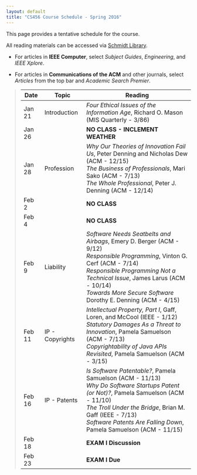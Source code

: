 ```yaml
---
layout: default
title: "CS456 Course Schedule - Spring 2016"
---
```


This page provides a tentative schedule for the course.

All reading materials can be accessed via [Schmidt Library](http://library.ycp.edu/home).

-   For articles in **IEEE Computer**, select *Subject Guides*, *Engineering*, and *IEEE Xplore*.

-   For articles in **Communications of the ACM** and other journals, select *Articles* from the top bar and *Academic Search Premier*.


>  Date   |      Topic      |                                    Reading                                             |
> ------- | --------------  | -------------------------------------------------------------------------------------- |
> Jan 21  | Introduction    | *Four Ethical Issues of the Information Age*, Richard O. Mason (MIS Quarterly - 3/86)  |
> Jan 26  |                 | **NO CLASS - INCLEMENT WEATHER** |
> Jan 28  | Profession      | *Why Our Theories of Innovation Fail Us*, Peter Denning and Nicholas Dew (ACM - 12/15) <br /> *The Business of Professionals*, Mari Sako (ACM - 7/13) <br /> *The Whole Professional*, Peter J. Denning (ACM - 12/14) |
> Feb 2   |                 | **NO CLASS** |
> Feb 4   |                 | **NO CLASS** |
> Feb 9   | Liability       | *Software Needs Seatbelts and Airbags*, Emery D. Berger (ACM - 9/12) <br /> *Responsible Programming*, Vinton G. Cerf (ACM - 7/14) <br /> *Responsible Programming Not a Technical Issue*, James Larus (ACM - 10/14) <br /> *Towards More Secure Software* Dorothy E. Denning (ACM - 4/15) |
> Feb 11  | IP - Copyrights | *Intellectual Property, Part I*, Gaff, Loren, and McCool (IEEE - 1/12) <br /> *Statutory Damages As a Threat to Innovation*, Pamela Samuelson (ACM - 7/13) <br /> *Copyrightability of Java APIs Revisited*, Pamela Samuelson (ACM - 3/15) |
> Feb 16  | IP - Patents    | *Is Software Patentable?*, Pamela Samuelson (ACM - 11/13) <br /> *Why Do Software Startups Patent (or Not)?*, Pamela Samuelson (ACM - 11/10) <br/> *The Troll Under the Bridge*, Brian M. Gaff (IEEE - 7/13) <br /> *Software Patents Are Falling Down*, Pamela Samuelson (ACM - 11/15) |
> Feb 18  |                 | **EXAM I Discussion** |
> Feb 23  |                 | **EXAM I Due** |
















<!--
> Jan 27  | Profession      | *The Tears of Donald Knuth*, Thomas Haigh (ACM - 1/15) <br /> *The Business of Professionals*, Mari Sako (ACM - 7/13) <br /> *The Whole Professional*, Peter J. Denning (ACM - 12/14) |
> Jan 29  | Liability       | *Software Needs Seatbelts and Airbags*, Emery D. Berger (ACM - 9/12) <br /> *Responsible Programming*, Vinton G. Cerf (ACM - 7/14) <br /> *Responsible Programming Not a Technical Issue*, James Larus (ACM - 10/14) <br /> *Finding More Than One Worm in the Apple* Mike Bland (ACM - 7/14) |
> Feb 3   | IP - Copyrights | *Intellectual Property, Part I*, Gaff, Loren, and McCool (IEEE - 1/12) <br /> *Oracle v. Google: Are APIs Copyrightable?*, Pamela Samuelson (ACM - 11/12) <br /> *Statutory Damages As a Threat to Innovation*, Pamela Samuelson (ACM - 7/13) |
> Feb 5   | IP - Patents    | *Is Software Patentable?*, Pamela Samuelson (ACM - 11/13) <br /> *Why Do Software Startups Patent (or Not)?*, Pamela Samuelson (ACM - 11/10) <br/> *The Troll Under the Bridge*, Brian M. Gaff (IEEE - 7/13) <br /> *Supreme Court IP Update*, Brian M. Gaff (IEEE - 7/14) |
> Feb 17  | Privacy - I     | *The Tangled Web We Have Woven*, Eben Moglen (ACM - 2/13) <br /> *Data Brokers Are Watching You*, Gary Anthes (ACM - 1/15) <br/> *Big Data's End Run Around Procedural Privacy Protections*, Solon Barocas and Helen Nissenbaum (ACM - 11/14) | 
> Feb 24  | Privacy - II    | *A Right to Be Forgotten*, Lee A. Bygrave (ACM - 1/15) <br /> *Can You Engineer Privacy?*, Seda Gurses (ACM - 8/14) | 
> Mar 10  | Security - I    | *Security or Privacy? A Matter of Perspective*, George Hurlburt, Irena Bojanova, Ann Sobel, and Keesha Crosby (IEEE - 11/14) <br /> *Risky Business*, Leah Hoffman (ACM - 11/11) <br /> *Privacy and Security: Summing Up*, Susan Landau (ACM - 11/14)
> Mar 12  | Security - II   | *Preventing Heartbleed*, David A. Wheeler (IEEE - 11/14) <br /> *Security Collapse in the HTTPS Market*, Axel Arnbak, Hadi Asghari, Michel Van Eeten, and Nico Van Eijk (ACM - 10/14) <br /> *Security Outlook: Six Cyber Game Changers for the Next 15 Years*, Alexander Kott, Ananthram Swami, and Patrick McDaniel (IEEE - 12/14)|  
> Mar 17  | Government      | [Big Brother? US linked to new wave of censorship, surveillance on web](http://www.foxnews.com/tech/2013/02/27/special-report-surveillance-and-censorship-america/) <br /> *Overt Censorship: A Fatal Mistake?*, Jean-Loup Richet (ACM - 8/13) <br /> *Moral Hazards, Negative Externalities, and the Surveillance Economy*, Hal Berghel (IEEE - 2/14)|  
> Mar 24  | Internet        | *Living in a Digital World*, Samuel Greengard (ACM - 10/11) <br /> *Access to the Internet is a Human Right*, Stephen Wicker and Stephanie Santoso (ACM - 6/13) <br /> *Does the Internet Make Us Stupid?*, Hermann Maurer (ACM - 1/15)|  
> Apr 7   | Shane Bonner - Piracy <br /> <br /> Nick Lay - Encryption | *Can Online Piracy Be Stopped By Laws?*, Pamela Samuelson (ACM - 7/12) <br /> *What Happened to Video Game Piracy?*, Ben Depoorter (ACM - 5/14) <br /> [The Pentagon Gets ‘NSA Proof’ Phones](http://pjmedia.com/tatler/2015/04/01/the-pentagon-gets-nsa-proof-phones/) <br /> [The FBI used to recommend encryption. Now they want to ban it](http://www.theguardian.com/commentisfree/2015/mar/28/the-fbi-used-to-recommend-encryption-now-they-want-to-ban-it)|  
> Apr 9   | Mike Marsh - Net Neutrality | [A Consumer-Welfare Approach to Network Neutrality Regulation of the Internet](http://jcle.oxfordjournals.org/content/2/3/349.short) <br /> [The Solution to the F.C.C.’s Net-Neutrality Problems](http://www.newyorker.com/tech/elements/the-solution-to-the-f-c-c-s-net-neutrality-problems) <br /> [Net Neutrality Rules: Still a Threat to Internet Freedom](http://www.heritage.org/research/reports/2014/02/net-neutrality-rules-still-a-threat-to-internet-freedom)|  
> Apr 14   | Anthony Oduyebo - Ethical Hacking <br /> <br /> Aaron Roth - Hacktivists | [Ethical Hacking: Understanding the Benefits, Goals and Disadvantages](http://www.brighthub.com/internet/security-privacy/articles/77412.aspx) <br /> [IST researchers examine role of ‘white hat’ hackers in cyber warfare](http://news.psu.edu/story/341564/2015/01/21/research/ist-researchers-examine-role-‘white-hat’-hackers-cyber-warfare) <br /> *The Hacktivists*, Joe Dysart (ABA Journal - 12/11) <br /> *Hacktivists For Democracy*, Sophie McBain (New Statesman - 4/14) <br /> *Hacktivist Attacks Grow, Get Political*, Byron Acohido (USA Today - 7/25/12)|  
> Apr 16   | Sam Hamor - Github IP <br /> <br /> Hieu Dao - IP Patents | [Copyright Infringement and Software Version Control](http://swipreport.com/copyright-infringement-and-software-version-control/) <br /> [Open source licensing](https://help.github.com/articles/open-source-licensing/) <br /> *Compulsory Licensing After eBay*, Angela Foster (New Jersey Lawyer Magazine - 6/09) <br /> [Do Stronger Intellectual Property Rights Increase Innovation?](http://www.sciencedirect.com/science/article/pii/S0305750X14002630) <br /> *Updates on the Intellectual Property Front*, Pamela Samuelson (ACM - 11/14)|  
> Apr 21   | Thomas Hon - Incomplete Software <br /> <br /> Jason Fiddle - Day 1 Patches | [If Apple's Software Is Getting Buggier, It's No Wonder](http://www.fastcompany.com/3040436/if-apples-software-is-getting-buggier-its-no-wonder) <br /> [Blockbuster Games Have a Terrible, Horrible, No Good, Very Bad Day](http://www.wired.com/2014/11/buggy-games/) <br /> [Alpha Protocols: The perils of early access](http://www.pcauthority.com.au/Feature/396995,alpha-protocols-the-perils-of-early-access.aspx) <br /> [The Effects Of Day-One Patches](http://www.gameinformer.com/b/news/archive/2012/10/23/the-effects-of-day-one-patches.aspx) <br /> [More Than a Third of 2014’s Big-Budget Games Got Day-One Patches](http://kotaku.com/more-than-a-third-of-2014-s-big-budget-games-got-day-on-1686398805)|  
> Apr 23   | Chris Davis - Facial Recognition <br /> <br /> Cody Howard - Computer Mediation | [Facebook’s facial recognition software is now as accurate as the human brain, but what now?](http://www.extremetech.com/extreme/178777-facebooks-facial-recognition-software-is-now-as-accurate-as-the-human-brain-but-what-now) <br /> [Cloud-Powered Facial Recognition Is Terrifying](http://m.theatlantic.com/technology/archive/2011/09/cloud-powered-facial-recognition-is-terrifying/245867/) <br /> [Five Issues Of Facial Recognition Software](http://techli.com/2014/02/five-issues-of-facial-recognition-software/#.) <br /> [The NSA, Mediation and Digital Accountability](http://www.mediate.com/articles/DigitalAccountability.cfm) <br /> [NSA Has Ability To Hide Spying Software Deep Within Hard Drives: Cyber Researchers](http://www.huffingtonpost.com/2015/02/16/nsa-computer-spying_n_6694736.html)|  
> Apr 28   | Alana Palmerini - AI <br /> <br /> <br /> Drew Holtzapple - Robots | [Artificial intelligence: Know its purported benefits and risks](http://www.techrepublic.com/article/artificial-intelligence-know-its-purported-benefits-and-risks/) <br /> [Bionic Man](http://www.psfk.com/2013/10/prosthetics-ethics.html) <br /> [Bill Gates joins Elon Musk and Stephen Hawking in saying artificial intelligence is scary](http://qz.com/335768/bill-gates-joins-elon-musk-and-stephen-hawking-in-saying-artificial-intelligence-is-scary/) <br /> [Robots replacing human factory workers at faster pace](http://www.msn.com/en-us/money/technology/robots-replacing-human-factory-workers-at-faster-pace/ar-AA9bQeo) <br /> [10 Jobs that Won’t Be Taken By Robots…Yet](http://www.thefiscaltimes.com/Articles/2012/06/07/10-Jobs-that-Wont-Be-Taken-By-Robots-Yet?page=0%2C1) <br /> [Study indicates robots could replace 80% of jobs](http://robohub.org/study-indicates-robots-could-replace-80-of-jobs/) |  
> Apr 30   | Josh Coady - Computer Literacy <br /> Ryan Bare - Google Censorship | [Why Johnny Can't Program: A New Medium Requires A New Literacy](http://www.huffingtonpost.com/douglas-rushkoff/programming-literacy_b_745126.html) <br /> [Stop Saying "Computer Literacy"!](https://www.cs.berkeley.edu/~bh/stop.html) <br /> [Google: The reluctant censor of the Internet](http://money.cnn.com/2015/01/04/technology/google-censorship/) <br /> [Google Chrome Dragged Into Internet Censorship Fight](https://torrentfreak.com/google-chrome-dragged-internet-censorship-fight-150205/) |  
-->









